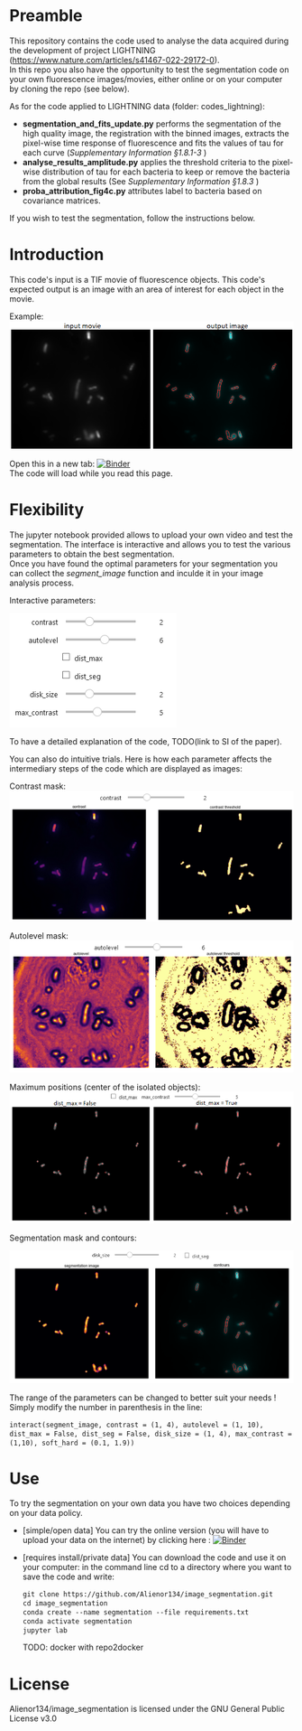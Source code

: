 # Preamble

This repository contains the code used to analyse the data acquired during the development of project LIGHTNING (https://www.nature.com/articles/s41467-022-29172-0).  
In this repo you also have the opportunity to test the segmentation code on your own fluorescence images/movies, either online or on your computer by cloning the repo (see below).

As for the code applied to LIGHTNING data (folder: codes_lightning): 
- **segmentation_and_fits_update.py** performs the segmentation of the high quality image, the registration with the binned images, extracts the pixel-wise time response of fluorescence and fits the values of tau for each curve (*Supplementary Information §1.8.1-3* )
- **analyse_results_amplitude.py** applies the threshold criteria to the pixel-wise distribution of tau for each bacteria to keep or remove the bacteria from the global results (See *Supplementary Information §1.8.3* )
- **proba_attribution_fig4c.py** attributes label to bacteria based on covariance matrices. 
  
If you wish to test the segmentation, follow the instructions below.

# Introduction

This code's input is a TIF movie of fluorescence objects. 
This code's expected output is an image with an area of interest for each object in the movie.

Example: 
![image](images/contours.png)

Open this in a new tab: [![Binder](https://mybinder.org/badge_logo.svg)](https://mybinder.org/v2/gh/Alienor134/image_segmentation/main?urlpath=lab)  
 The code will load while you read this page.
# Flexibility

The jupyter notebook provided allows to upload your own video and test the segmentation. The interface is interactive and allows you to test the various parameters to obtain the best segmentation.  
Once you have found the optimal parameters for your segmentation you can collect the *segment_image* function and inculde it in your image analysis process.

Interactive parameters: 

![widget](images/widget.png)

To have a detailed explanation of the code, TODO(link to SI of the paper).

You can also do intuitive trials. Here is how each parameter affects the intermediary steps of the code which are displayed as images:   

Contrast mask:   
![contrast](images/contrast.png)
  

Autolevel mask:   
![autolevel](images/autolevel.png)
  

Maximum positions (center of the isolated objects):  
![maximum](images/dist_max.png)
  

Segmentation mask and contours:  

![segmentation](images/watershed.png)
  

The range of the parameters can be changed to better suit your needs !
Simply modify the number in parenthesis in the line: 

```
interact(segment_image, contrast = (1, 4), autolevel = (1, 10), dist_max = False, dist_seg = False, disk_size = (1, 4), max_contrast = (1,10), soft_hard = (0.1, 1.9))
```



# Use

To try the segmentation on your own data you have two choices depending on your data policy. 
- [simple/open data] You can try the online version (you will have to upload your data on the internet) by clicking here :  [![Binder](https://mybinder.org/badge_logo.svg)](https://mybinder.org/v2/gh/Alienor134/image_segmentation/main?urlpath=lab)

- [requires install/private data] You can download the code and use it on your computer: 
in the command line cd to a directory where you want to save the code and write:
  ```
  git clone https://github.com/Alienor134/image_segmentation.git
  cd image_segmentation
  conda create --name segmentation --file requirements.txt
  conda activate segmentation
  jupyter lab
  ```

  TODO: docker with repo2docker


# License

Alienor134/image_segmentation is licensed under the GNU General Public License v3.0
